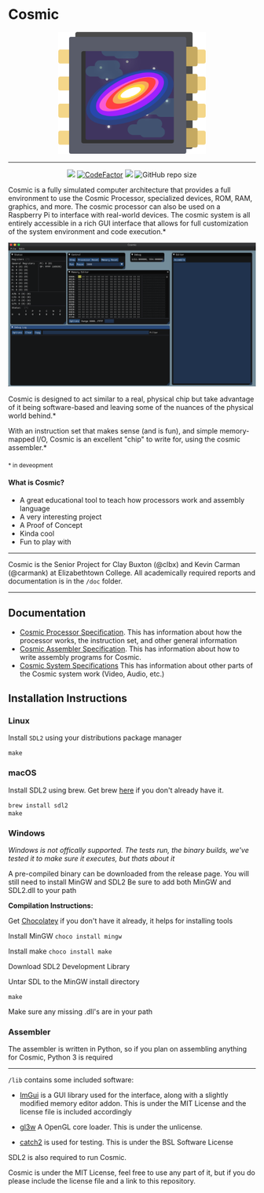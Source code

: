 # Cosmic
<p align="center">
    <a target="_blank" rel="noopener noreferrer"><img width="300" src="./doc/img/logo.png" alt="Cosmic Logo"></a>
<br></p>


----


<p align="center">
<a href="https://travis-ci.org/clbx/Cosmic"><img src="https://travis-ci.org/clbx/Cosmic.svg?branch=master"/></a>
<a href="https://www.codefactor.io/repository/github/clbx/cosmic"><img src="https://www.codefactor.io/repository/github/clbx/cosmic/badge" alt="CodeFactor" /></a>
<a href="https://gitter.im/CosmicProcessor/community?utm_source=badge&utm_medium=badge&utm_campaign=pr-badge"><img src="https://badges.gitter.im/CosmicProcessor/community.svg"/></a>
<img alt="GitHub repo size" src="https://img.shields.io/github/repo-size/clbx/Cosmic">
</p>

Cosmic is a fully simulated computer architecture that provides a full environment to use the Cosmic Processor, specialized devices, ROM, RAM, graphics, and more. The cosmic processor can also be used on a Raspberry Pi to interface with real-world devices. The cosmic system is all entirely accessible in a rich GUI interface that allows for full customization of the system environment and code execution.*

<p align="center">
    <a target="_blank" rel="noopener noreferrer"><img width="800" src="./doc/img/cosmicGUI.png" alt="Cosmic GUI"></a>
<br></p>

Cosmic is designed to act similar to a real, physical chip but take advantage of it being software-based and leaving some of the nuances of the physical world behind.*

With an instruction set that makes sense (and is fun), and simple memory-mapped I/O, Cosmic is an excellent "chip" to write for, using the cosmic assembler.*

<sub>* in deveopment</sub>

#### What is Cosmic?
* A great educational tool to teach how processors work and assembly language
* A very interesting project
* A Proof of Concept
* Kinda cool
* Fun to play with


-----

Cosmic is the Senior Project for Clay Buxton (@clbx) and Kevin Carman (@carmank) at Elizabethtown College. All academically required reports and documentation is in the ``/doc`` folder.

----

## Documentation
* [Cosmic Processor Specification](https://github.com/clbx/Cosmic/blob/master/doc/Cosmic%20Processor%20Specifications.md). This has information about how the processor works, the instruction set, and other general information
* [Cosmic Assembler Specification](https://github.com/clbx/Cosmic/blob/master/doc/Cosmic%20Assembler%20Specifications.md). This has information about how to write assembly programs for Cosmic.
* [Cosmic System Specifications](https://github.com/clbx/Cosmic/blob/master/doc/Cosmic%20System%20Specifications.md) This has information about other parts of the Cosmic system work (Video, Audio, etc.)

## Installation Instructions

### Linux
Install ``SDL2`` using your distributions package manager
```
make
```


### macOS
Install SDL2 using brew. Get brew [here](brew.sh) if you don't already have it. 
```
brew install sdl2
make
```

### Windows 
_Windows is not offically supported. The tests run, the binary builds, we've tested it to make sure it executes, but thats about it_

A pre-compiled binary can be downloaded from the release page. You will still need to install MinGW and SDL2
Be sure to add both MinGW and SDL2.dll to your path

**Compilation Instructions:**

Get [Chocolatey](https://chocolatey.org/install) if you don't have it already, it helps for installing tools

Install MinGW ``choco install mingw``

Install make ``choco install make``


Download SDL2 Development Library

Untar SDL to the MinGW install directory


```
make
```

Make sure any missing .dll's are in your path

### Assembler

The assembler is written in Python, so if you plan on assembling anything for Cosmic, Python 3 is required

----

``/lib`` contains some included software:
*  [ImGui](https://github.com/ocornut/imgui) is a GUI library used for the interface, along with a slightly modified memory editor addon. This is under the MIT License and the license file is included accordingly
* [gl3w](https://github.com/skaslev/gl3w) A OpenGL core loader. This is under the unlicense. 

* [catch2](https://github.com/catchorg/Catch2) is used for testing. This is under the BSL Software License

SDL2 is also required to run Cosmic.


Cosmic is under the MIT License, feel free to use any part of it, but if you do please include the license file and a link to this repository.
